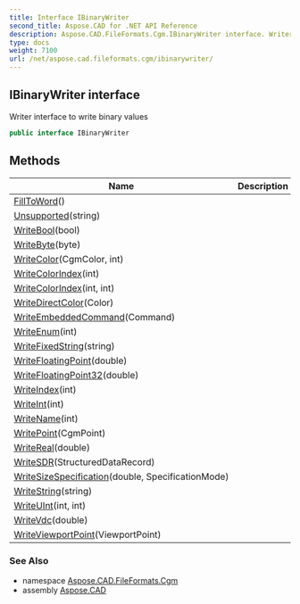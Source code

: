 ```yaml
---
title: Interface IBinaryWriter
second_title: Aspose.CAD for .NET API Reference
description: Aspose.CAD.FileFormats.Cgm.IBinaryWriter interface. Writer interface to write binary values
type: docs
weight: 7100
url: /net/aspose.cad.fileformats.cgm/ibinarywriter/
---
```

## IBinaryWriter interface

Writer interface to write binary values

```csharp
public interface IBinaryWriter
```

## Methods

| Name | Description |
| --- | --- |
| [FillToWord](../../aspose.cad.fileformats.cgm/ibinarywriter/filltoword/)() |  |
| [Unsupported](../../aspose.cad.fileformats.cgm/ibinarywriter/unsupported/)(string) |  |
| [WriteBool](../../aspose.cad.fileformats.cgm/ibinarywriter/writebool/)(bool) |  |
| [WriteByte](../../aspose.cad.fileformats.cgm/ibinarywriter/writebyte/)(byte) |  |
| [WriteColor](../../aspose.cad.fileformats.cgm/ibinarywriter/writecolor/)(CgmColor, int) |  |
| [WriteColorIndex](../../aspose.cad.fileformats.cgm/ibinarywriter/writecolorindex/#writecolorindex)(int) |  |
| [WriteColorIndex](../../aspose.cad.fileformats.cgm/ibinarywriter/writecolorindex/#writecolorindex_1)(int, int) |  |
| [WriteDirectColor](../../aspose.cad.fileformats.cgm/ibinarywriter/writedirectcolor/)(Color) |  |
| [WriteEmbeddedCommand](../../aspose.cad.fileformats.cgm/ibinarywriter/writeembeddedcommand/)(Command) |  |
| [WriteEnum](../../aspose.cad.fileformats.cgm/ibinarywriter/writeenum/)(int) |  |
| [WriteFixedString](../../aspose.cad.fileformats.cgm/ibinarywriter/writefixedstring/)(string) |  |
| [WriteFloatingPoint](../../aspose.cad.fileformats.cgm/ibinarywriter/writefloatingpoint/)(double) |  |
| [WriteFloatingPoint32](../../aspose.cad.fileformats.cgm/ibinarywriter/writefloatingpoint32/)(double) |  |
| [WriteIndex](../../aspose.cad.fileformats.cgm/ibinarywriter/writeindex/)(int) |  |
| [WriteInt](../../aspose.cad.fileformats.cgm/ibinarywriter/writeint/)(int) |  |
| [WriteName](../../aspose.cad.fileformats.cgm/ibinarywriter/writename/)(int) |  |
| [WritePoint](../../aspose.cad.fileformats.cgm/ibinarywriter/writepoint/)(CgmPoint) |  |
| [WriteReal](../../aspose.cad.fileformats.cgm/ibinarywriter/writereal/)(double) |  |
| [WriteSDR](../../aspose.cad.fileformats.cgm/ibinarywriter/writesdr/)(StructuredDataRecord) |  |
| [WriteSizeSpecification](../../aspose.cad.fileformats.cgm/ibinarywriter/writesizespecification/)(double, SpecificationMode) |  |
| [WriteString](../../aspose.cad.fileformats.cgm/ibinarywriter/writestring/)(string) |  |
| [WriteUInt](../../aspose.cad.fileformats.cgm/ibinarywriter/writeuint/)(int, int) |  |
| [WriteVdc](../../aspose.cad.fileformats.cgm/ibinarywriter/writevdc/)(double) |  |
| [WriteViewportPoint](../../aspose.cad.fileformats.cgm/ibinarywriter/writeviewportpoint/)(ViewportPoint) |  |

### See Also

* namespace [Aspose.CAD.FileFormats.Cgm](../../aspose.cad.fileformats.cgm/)
* assembly [Aspose.CAD](../../)


